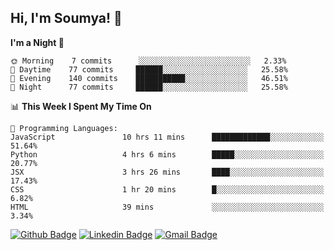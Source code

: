 ## Hi, I'm Soumya! 👋

<!--START_SECTION:waka-->
**I'm a Night 🦉** 

```text
🌞 Morning    7 commits      ░░░░░░░░░░░░░░░░░░░░░░░░░   2.33% 
🌆 Daytime    77 commits     ██████░░░░░░░░░░░░░░░░░░░   25.58% 
🌃 Evening    140 commits    ███████████░░░░░░░░░░░░░░   46.51% 
🌙 Night      77 commits     ██████░░░░░░░░░░░░░░░░░░░   25.58%

```


📊 **This Week I Spent My Time On** 

```text
💬 Programming Languages: 
JavaScript               10 hrs 11 mins      █████████████░░░░░░░░░░░░   51.64% 
Python                   4 hrs 6 mins        █████░░░░░░░░░░░░░░░░░░░░   20.77% 
JSX                      3 hrs 26 mins       ████░░░░░░░░░░░░░░░░░░░░░   17.43% 
CSS                      1 hr 20 mins        █░░░░░░░░░░░░░░░░░░░░░░░░   6.82% 
HTML                     39 mins             ░░░░░░░░░░░░░░░░░░░░░░░░░   3.34%

```


<!--END_SECTION:waka-->

[![Github Badge](https://img.shields.io/badge/-rubyruins-grey?style=for-the-badge&logo=github&logoColor=white&link=https://github.com/rubyruins/)](https://www.github.com/rubyruins/) 
[![Linkedin Badge](https://img.shields.io/badge/-Soumya%20Parekh-0072b1?style=for-the-badge&logo=Linkedin&logoColor=white&link=https://www.linkedin.com/in/Soumya-Parekh/)](https://www.linkedin.com/in/Soumya-Parekh/) 
[![Gmail Badge](https://img.shields.io/badge/-soumya.parekh@somaiya.edu-c14438?style=for-the-badge&logo=Gmail&logoColor=white&link=mailto:soumya.parekh@somaiya.edu)](mailto:soumya.parekh@somaiya.edu) 
